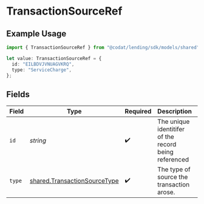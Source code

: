 # TransactionSourceRef

## Example Usage

```typescript
import { TransactionSourceRef } from "@codat/lending/sdk/models/shared";

let value: TransactionSourceRef = {
  id: "EILBDVJVNUAGVKRQ",
  type: "ServiceCharge",
};
```

## Fields

| Field                                                                               | Type                                                                                | Required                                                                            | Description                                                                         | Example                                                                             |
| ----------------------------------------------------------------------------------- | ----------------------------------------------------------------------------------- | ----------------------------------------------------------------------------------- | ----------------------------------------------------------------------------------- | ----------------------------------------------------------------------------------- |
| `id`                                                                                | *string*                                                                            | :heavy_check_mark:                                                                  | The unique identitifer of the record being referenced                               | 13d946f0-c5d5-42bc-b092-97ece17923ab                                                |
| `type`                                                                              | [shared.TransactionSourceType](../../../sdk/models/shared/transactionsourcetype.md) | :heavy_check_mark:                                                                  | The type of source the transaction arose.                                           |                                                                                     |